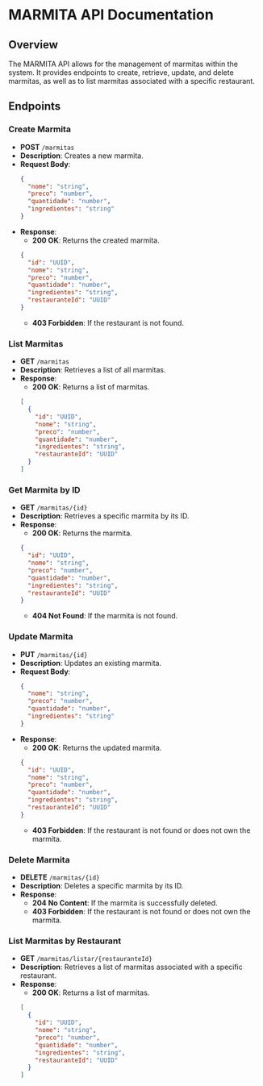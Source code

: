 # MARMITA API Documentation

## Overview
The MARMITA API allows for the management of marmitas within the system. It provides endpoints to create, retrieve, update, and delete marmitas, as well as to list marmitas associated with a specific restaurant.

## Endpoints

### Create Marmita
- **POST** `/marmitas`
- **Description**: Creates a new marmita.
- **Request Body**:
  ```json
  {
    "nome": "string",
    "preco": "number",
    "quantidade": "number",
    "ingredientes": "string"
  }
  ```
- **Response**:
  - **200 OK**: Returns the created marmita.
  ```json
  {
    "id": "UUID",
    "nome": "string",
    "preco": "number",
    "quantidade": "number",
    "ingredientes": "string",
    "restauranteId": "UUID"
  }
  ```
  - **403 Forbidden**: If the restaurant is not found.

### List Marmitas
- **GET** `/marmitas`
- **Description**: Retrieves a list of all marmitas.
- **Response**:
  - **200 OK**: Returns a list of marmitas.
  ```json
  [
    {
      "id": "UUID",
      "nome": "string",
      "preco": "number",
      "quantidade": "number",
      "ingredientes": "string",
      "restauranteId": "UUID"
    }
  ]
  ```

### Get Marmita by ID
- **GET** `/marmitas/{id}`
- **Description**: Retrieves a specific marmita by its ID.
- **Response**:
  - **200 OK**: Returns the marmita.
  ```json
  {
    "id": "UUID",
    "nome": "string",
    "preco": "number",
    "quantidade": "number",
    "ingredientes": "string",
    "restauranteId": "UUID"
  }
  ```
  - **404 Not Found**: If the marmita is not found.

### Update Marmita
- **PUT** `/marmitas/{id}`
- **Description**: Updates an existing marmita.
- **Request Body**:
  ```json
  {
    "nome": "string",
    "preco": "number",
    "quantidade": "number",
    "ingredientes": "string"
  }
  ```
- **Response**:
  - **200 OK**: Returns the updated marmita.
  ```json
  {
    "id": "UUID",
    "nome": "string",
    "preco": "number",
    "quantidade": "number",
    "ingredientes": "string",
    "restauranteId": "UUID"
  }
  ```
  - **403 Forbidden**: If the restaurant is not found or does not own the marmita.

### Delete Marmita
- **DELETE** `/marmitas/{id}`
- **Description**: Deletes a specific marmita by its ID.
- **Response**:
  - **204 No Content**: If the marmita is successfully deleted.
  - **403 Forbidden**: If the restaurant is not found or does not own the marmita.

### List Marmitas by Restaurant
- **GET** `/marmitas/listar/{restauranteId}`
- **Description**: Retrieves a list of marmitas associated with a specific restaurant.
- **Response**:
  - **200 OK**: Returns a list of marmitas.
  ```json
  [
    {
      "id": "UUID",
      "nome": "string",
      "preco": "number",
      "quantidade": "number",
      "ingredientes": "string",
      "restauranteId": "UUID"
    }
  ]
  ```
